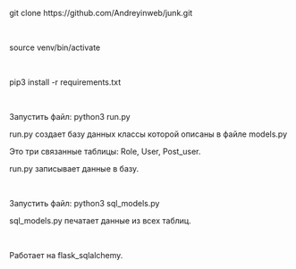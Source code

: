 <p>git clone https://github.com/Andreyinweb/junk.git</p>
</br>
<p>source venv/bin/activate</p>
</br>
<p>pip3 install -r requirements.txt</p>
</br>
<p>Запустить файл: python3 run.py</p>
<p>run.py создает базу данных классы которой описаны в файле models.py</p>
<p>Это три связанные таблицы: Role, User, Post_user.</p>
<p>run.py записывает данные в базу.</p>
</br>
<p>Запустить файл: python3 sql_models.py</p>
<p>sql_models.py печатает данные из всех таблиц.</p>
</br>
<p>Работает на flask_sqlalchemy.</p>
